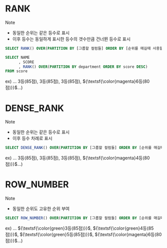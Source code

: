 # RANK
> [!NOTE]
> - 동일한 순위는 같은 등수로 표시
> - 이후 등수는 동일하게 표시한 등수의 갯수만큼 건너뛴 등수로 표시 

```sql
SELECT RANK() OVER(PARTITION BY [그룹할 컬럼들] ORDER BY [순위를 매길때 사용할 컬럼들]) FROM [테이블명]
```

```sql
SELECT NAME
      , SCORE
      , RANK() OVER(PARTITION BY department ORDER BY score DESC)
FROM score 
```

ex) ... 3등(85점), 3등(85점), 3등(85점), ${\textsf{\color{magenta}6등(80점)}}$...)

# DENSE_RANK
> [!NOTE]
> - 동일한 순위는 같은 등수로 표시
> - 이후 등수 차례로 표시

```sql
SELECT DENSE_RANK() OVER(PARTITION BY [그룹할 컬럼들] ORDER BY [순위를 매길때 사용할 컬럼들]) FROM [테이블명]
```

ex) ... 3등(85점), 3등(85점), 3등(85점), ${\textsf{\color{magenta}4등(80점)}}$...)

# ROW_NUMBER
> [!NOTE]
> - 동일한 순위도 고유한 순위 부여

```sql
SELECT ROW_NUMBER() OVER(PARTITION BY [그룹할 컬럼들] ORDER BY [순위를 매길때 사용할 컬럼들]) FROM [테이블명]
```

ex) ... ${\textsf{\color{green}3등(85점)}}$, ${\textsf{\color{green}4등(85점)}}$, ${\textsf{\color{green}5등(85점)}}$, ${\textsf{\color{magenta}6등(80점)}}$...)
